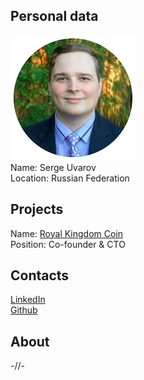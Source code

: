 ## Personal data
![serge_uvarov photo](photo/serge_uvarov.png)  
Name:   Serge Uvarov  
Location: Russian Federation     
## Projects 
Name: [Royal Kingdom Coin](../projects/royal_kingdom_coin.md)  
Position: Co-founder & CTO    
## Contacts
[LinkedIn](https://www.linkedin.com/in/serge-uvarov-20ab53140/)    
[Github](https://github.com/uvarovserge)  
## About
-//- 
